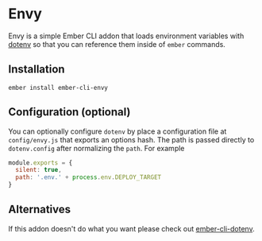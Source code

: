 # Envy

Envy is a simple Ember CLI addon that loads environment variables
with [dotenv](https://github.com/motdotla/dotenv) so that you can
reference them inside of `ember` commands.

## Installation

```
ember install ember-cli-envy
```

## Configuration (optional)

You can optionally configure `dotenv` by place a configuration file at `config/envy.js` that exports an options hash. The path is passed directly to `dotenv.config` after normalizing the `path`. For example

```js
module.exports = {
  silent: true,
  path: '.env.' + process.env.DEPLOY_TARGET
}
```

## Alternatives

If this addon doesn't do what you want please check out
[ember-cli-dotenv](https://github.com/fivetanley/ember-cli-dotenv).
